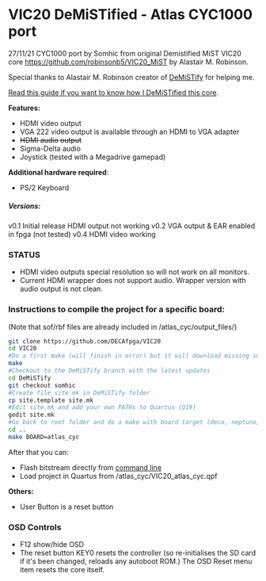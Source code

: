 # VIC20 DeMiSTified - Atlas CYC1000 port

27/11/21 CYC1000 port by Somhic from original Demistified MiST VIC20 core https://github.com/robinsonb5/VIC20_MiST  by Alastair M. Robinson.

Special thanks to Alastair M. Robinson creator of [DeMiSTify](https://github.com/robinsonb5/DeMiSTify) for helping me. 

[Read this guide if you want to know how I DeMiSTified this core](https://github.com/DECAfpga/DECA_board/tree/main/Tutorials/DeMiSTify).

**Features:**

* HDMI video output 
* VGA 222 video output is available through an HDMI to VGA adapter
* ~~HDMI audio output~~ 
* Sigma-Delta audio
* Joystick (tested with a Megadrive gamepad)

**Additional hardware required**:

- PS/2 Keyboard 

##### Versions:

v0.1 Initial release HDMI output not working
v0.2 VGA output & EAR enabled in fpga (not tested)
v0.4 HDMI video working

### STATUS

* HDMI video outputs special resolution so will not work on all monitors. 
* Current HDMI wrapper does not support audio. Wrapper version with audio output is not clean.



### Instructions to compile the project for a specific board:

(Note that sof/rbf files are already included in /atlas_cyc/output_files/)

```sh
git clone https://github.com/DECAfpga/VIC20
cd VIC20
#Do a first make (will finish in error) but it will download missing submodules 
make
#Checkout to the DeMiSTify branch with the latest updates
cd DeMiSTify
git checkout somhic
#Create file site.mk in DeMiSTify folder 
cp site.template site.mk
#Edit site.mk and add your own PATHs to Quartus (Q19)
gedit site.mk
#Go back to root folder and do a make with board target (deca, neptuno, uareloaded, atlas_cyc). If not specified it will compile for all targets.
cd ..
make BOARD=atlas_cyc
```

After that you can:

* Flash bitstream directly from [command line](https://github.com/DECAfpga/DECA_binaries#flash-bitstream-to-fgpa-with-quartus)
* Load project in Quartus from /atlas_cyc/VIC20_atlas_cyc.qpf

**Others:**

* User Button is a reset button

### OSD Controls

* F12 show/hide OSD 
* The reset button KEY0 resets the controller (so re-initialises the SD card if it's been changed, reloads any autoboot ROM.) The OSD Reset menu item resets the core itself.
